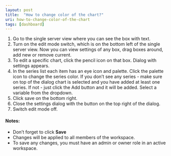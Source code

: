 ```yaml
---
layout: post
title:  "How to change color of the chart?"
uri: how-to-change-color-of-the-chart
tags: [dashboard]
---
```


<ol>
    <li>
        Go to the single server view where you can see the box with text.
    </li>
    <li>
        Turn on the edit mode switch, which is on the bottom left of the single server view. Now you can view settings
        of any box, drag boxes around, add new or remove current.
    </li>
    <li>
        To edit a specific chart, click the pencil icon on that box. Dialog with settings appears.
    </li>
    <li>
        In the series list each item has an eye icon and palette. Click the palette icon to change the series color. If
        you don’t see any series - make sure on top of the dialog chart is selected and you have added at least one
        series. If not - just click the Add button and it will be added. Select a variable from the dropdown.
    </li>
    <li>
        Click save on the bottom right.
    </li>
    <li>
        Close the settings dialog with the button on the top right of the dialog.
    </li>
    <li>
        Switch edit mode off.
    </li>
</ol>

<!--more-->

<h4>Notes:</h4>
<ul>
    <li>
        Don’t forget to click <strong>Save</strong>
    </li>
    <li>
        Changes will be applied to all members of the workspace.
    </li>
    <li>
        To save any changes, you must have an admin or owner role in an active workspace.
    </li>
</ul>